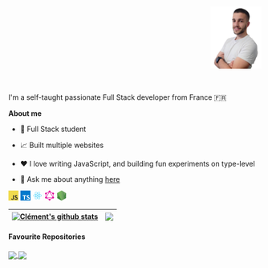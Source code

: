 <p align="right"><a href="clementramos.com"><img width="20%" src="avatar-removebg-preview.png" /></a></p>

<br />

I'm a self-taught passionate Full Stack developer from France 🇫🇷

**About me**

- 💼 Full Stack student

- 📈 Built multiple websites

- ❤️ I love writing JavaScript, and building fun experiments on type-level

- 💬 Ask me about anything [here](clementramos.com/contact)

<code><img height="20" src="https://raw.githubusercontent.com/github/explore/80688e429a7d4ef2fca1e82350fe8e3517d3494d/topics/javascript/javascript.png"></code>
<code><img height="20" src="https://raw.githubusercontent.com/github/explore/80688e429a7d4ef2fca1e82350fe8e3517d3494d/topics/typescript/typescript.png"></code>
<code><img height="20" src="https://raw.githubusercontent.com/github/explore/80688e429a7d4ef2fca1e82350fe8e3517d3494d/topics/react/react.png"></code>
<code><img height="20" src="https://raw.githubusercontent.com/github/explore/5c058a388828bb5fde0bcafd4bc867b5bb3f26f3/topics/graphql/graphql.png"></code>
<code><img height="20" src="https://raw.githubusercontent.com/github/explore/80688e429a7d4ef2fca1e82350fe8e3517d3494d/topics/nodejs/nodejs.png"></code>    


| <a href="#"><img align="center" src="https://github-readme-stats.vercel.app/api?username=clementramos&show_icons=true&include_all_commits=true&theme=buefy&hide_border=true" alt="Clément's github stats" /></a> | <a href="https://github.com/anuraghazra/github-readme-stats"><img align="center" src="https://github-readme-stats.vercel.app/api/top-langs/?username=clementramos&layout=compact&theme=buefy&hide_border=true" /></a> |
| ------------- | ------------- |

#### Favourite Repositories


<a href="https://github.com/clementramos/Portfolio">
  <img align="center" src="https://github-readme-stats.vercel.app/api/pin/?username=clementramos&repo=Portfolio&theme=buefy" />
</a>
<a href="https://github.com/clementramos/ECF">
  <img align="center" src="https://github-readme-stats.vercel.app/api/pin/?username=clementramos&repo=ECF&theme=buefy" />
</a>

<br />
<br />
